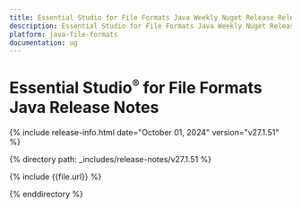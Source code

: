 ```yaml
---
title: Essential Studio for File Formats Java Weekly Nuget Release Release Notes  
description: Essential Studio for File Formats Java Weekly Nuget Release Release Notes  
platform: java-file-formats
documentation: ug
---
```


# Essential Studio<sup style="font-size:70%">&reg;</sup>  for File Formats Java Release Notes  

{% include release-info.html date="October 01, 2024"  version="v27.1.51" %}

{% directory path: _includes/release-notes/v27.1.51 %}

{% include {{file.url}} %}

{% enddirectory %}
